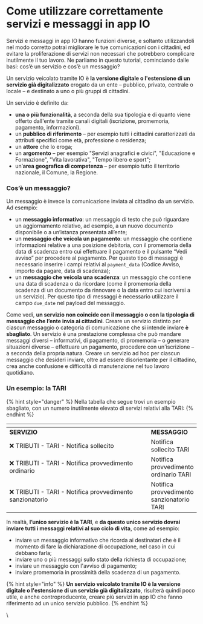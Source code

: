 # Come utilizzare correttamente servizi e messaggi in app IO

Servizi e messaggi in app IO hanno funzioni diverse, e soltanto utilizzandoli nel modo corretto potrai migliorare le tue comunicazioni con i cittadini, ed evitare la proliferazione di servizi non necessari che potrebbero complicare inutilmente il tuo lavoro.  Ne parliamo in questo tutorial, cominciando dalle basi: cos’è un servizio e cos’è un messaggio?

Un servizio veicolato tramite IO è **la versione digitale o l'estensione di un servizio già digitalizzato** erogato da un ente – pubblico, privato, centrale o locale – e destinato a uno o più gruppi di cittadini.

Un servizio è definito da:

* **una o più funzionalità**, a seconda della sua tipologia e di quanto viene offerto dall'ente tramite canali digitali (iscrizione, promemoria, pagamento, informazioni).&#x20;
* un **pubblico di riferimento** – per esempio tutti i cittadini caratterizzati da attributi specifici come età, professione o residenza;
* un **attore** che lo eroga;
* un **argomento** – per esempio "Servizi anagrafici e civici", "Educazione e Formazione", "Vita lavorativa", "Tempo libero e sport";
* un’**area geografica di competenza** – per esempio tutto il territorio nazionale, il Comune, la Regione.

### Cos’è un messaggio?

Un messaggio è invece la comunicazione inviata al cittadino da un servizio. Ad esempio:

* un **messaggio informativo**: un messaggio di testo che può riguardare un aggiornamento relativo, ad esempio, a un nuovo documento disponibile o a un’istanza presentata all’ente;
* un **messaggio che veicola un pagamento**: un messaggio che contiene informazioni relative a una posizione debitoria, con il promemoria della data di scadenza entro cui effettuare il pagamento e il pulsante “Vedi avviso” per procedere al pagamento. Per questo tipo di messaggi è necessario inserire i campi relativi al `payment_data` (Codice Avviso, importo da pagare, data di scadenza);
* un **messaggio che veicola una scadenza**: un messaggio che contiene una data di scadenza o da ricordare (come il promemoria della scadenza di un documento da rinnovare o la data entro cui iscriversi a un servizio). Per questo tipo di messaggi è necessario utilizzare il campo `due_date` nel payload del messaggio.

Come vedi, **un servizio non coincide con il messaggio o con la tipologia di messaggio che l’ente invia ai cittadini**. Creare un servizio distinto per ciascun messaggio o categoria di comunicazione che si intende inviare **è sbagliato**. Un servizio è una prestazione complessa che può mandare messaggi diversi – informativi, di pagamento, di promemoria – o generare situazioni diverse – effettuare un pagamento, procedere con un'iscrizione – a seconda della propria natura. Creare un servizio ad hoc per ciascun messaggio che desideri inviare, oltre ad essere disorientante per il cittadino, crea anche confusione e difficoltà di manutenzione nel tuo lavoro quotidiano.

### Un esempio: la TARI

{% hint style="danger" %}
Nella tabella che segue trovi un esempio sbagliato, con un numero inutilmente elevato di servizi relativi alla TARI:
{% endhint %}

<table data-header-hidden><thead><tr><th width="392"></th><th></th></tr></thead><tbody><tr><td><strong>SERVIZIO</strong></td><td><strong>MESSAGGIO</strong></td></tr><tr><td>❌  TRIBUTI - TARI - Notifica sollecito</td><td>Notifica sollecito TARI</td></tr><tr><td>❌  TRIBUTI - TARI - Notifica provvedimento ordinario</td><td>Notifica provvedimento ordinario TARI</td></tr><tr><td>❌  TRIBUTI - TARI - Notifica provvedimento sanzionatorio</td><td>Notifica provvedimento sanzionatorio TARI</td></tr></tbody></table>

In realtà, **l’unico servizio è la TARI**, e **da questo unico servizio dovrai inviare tutti i messaggi relativi al suo ciclo di vita**, come ad esempio:

* inviare un messaggio informativo che ricorda ai destinatari che è il momento di fare la dichiarazione di occupazione, nel caso in cui debbano farla;
* inviare uno o più messaggi sullo stato della richiesta di occupazione;
* inviare un messaggio con l'avviso di pagamento;
* inviare promemoria in prossimità della scadenza di un pagamento.&#x20;

{% hint style="info" %}
**Un servizio veicolato tramite IO è la versione digitale o l'estensione di un servizio già digitalizzato**, risulterà quindi poco utile, e anche controproducente, creare più servizi in app IO che fanno riferimento ad un unico servizio pubblico.&#x20;
{% endhint %}

\
